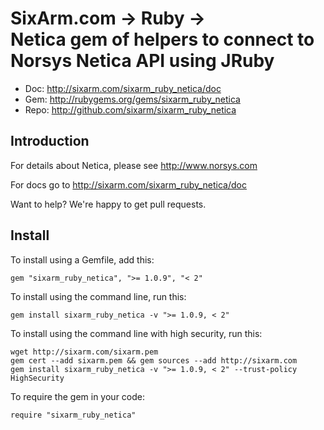 # SixArm.com → Ruby → <br> Netica gem of helpers to connect to Norsys Netica API using JRuby

* Doc: <http://sixarm.com/sixarm_ruby_netica/doc>
* Gem: <http://rubygems.org/gems/sixarm_ruby_netica>
* Repo: <http://github.com/sixarm/sixarm_ruby_netica>
<!--HEADER-SHUT-->


## Introduction

For details about Netica, please see http://www.norsys.com

For docs go to <http://sixarm.com/sixarm_ruby_netica/doc>

Want to help? We're happy to get pull requests.


<!--INSTALL-OPEN-->

## Install

To install using a Gemfile, add this:

    gem "sixarm_ruby_netica", ">= 1.0.9", "< 2"

To install using the command line, run this:

    gem install sixarm_ruby_netica -v ">= 1.0.9, < 2"

To install using the command line with high security, run this:

    wget http://sixarm.com/sixarm.pem
    gem cert --add sixarm.pem && gem sources --add http://sixarm.com
    gem install sixarm_ruby_netica -v ">= 1.0.9, < 2" --trust-policy HighSecurity

To require the gem in your code:

    require "sixarm_ruby_netica"

<!--INSTALL-SHUT-->
